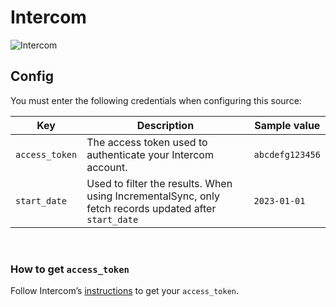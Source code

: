 # Intercom

![Intercom](https://cdn.cdnlogo.com/logos/i/76/intercom.svg)

## Config

You must enter the following credentials when configuring this source:

| Key | Description | Sample value
| --- | --- | --- |
| `access_token` | The access token used to authenticate your Intercom account. | `abcdefg123456` |
| `start_date` | Used to filter the results. When using IncrementalSync, only fetch records updated after `start_date` | `2023-01-01` |

<br />

### How to get `access_token`

Follow Intercom’s [instructions](https://developers.intercom.com/building-apps/docs/authentication-types#section-how-to-get-your-access-token)
to get your `access_token`.

